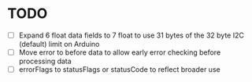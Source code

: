 # TODO

- [ ] Expand 6 float data fields to 7 float to use 31 bytes of the 32 byte I2C (default) limit on Arduino
- [ ] Move error to before data to allow early error checking before processing data
- [ ] errorFlags to statusFlags or statusCode to reflect broader use
